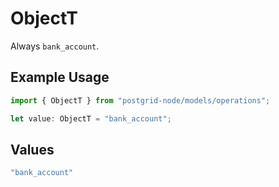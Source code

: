 # ObjectT

Always `bank_account`.

## Example Usage

```typescript
import { ObjectT } from "postgrid-node/models/operations";

let value: ObjectT = "bank_account";
```

## Values

```typescript
"bank_account"
```